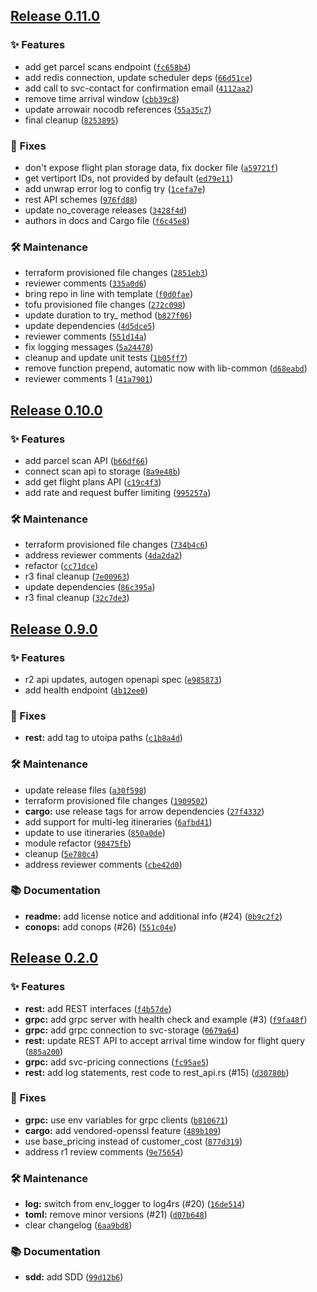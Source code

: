 ## [Release 0.11.0](https://github.com/aetheric-oss/svc-cargo/releases/tag/v0.11.0)

### ✨ Features

- add get parcel scans endpoint ([`fc658b4`](https://github.com/aetheric-oss/svc-cargo/commit/fc658b4f7405771a9363126c05d3293c17de83b1))
- add redis connection, update scheduler deps ([`66d51ce`](https://github.com/aetheric-oss/svc-cargo/commit/66d51cef907c6f93527d5e5778f6dcaac6c21a84))
- add call to svc-contact for confirmation email ([`4112aa2`](https://github.com/aetheric-oss/svc-cargo/commit/4112aa206cc72c1bb5f65b845788bc75f0b4454f))
- remove time arrival window ([`cbb39c8`](https://github.com/aetheric-oss/svc-cargo/commit/cbb39c8e41e423ad93818d56774304d77ed3d75c))
- update arrowair nocodb references ([`55a35c7`](https://github.com/aetheric-oss/svc-cargo/commit/55a35c7a4434a201e453a3ca6007b82533e78fd4))
- final cleanup ([`8253895`](https://github.com/aetheric-oss/svc-cargo/commit/825389564d988b71af088eae245a7794488badf7))

### 🐛 Fixes

- don't expose flight plan storage data, fix docker file ([`a59721f`](https://github.com/aetheric-oss/svc-cargo/commit/a59721f698b707f40447e0f03f43200b2beebe85))
- get vertiport IDs, not provided by default ([`ed79e11`](https://github.com/aetheric-oss/svc-cargo/commit/ed79e11c10d769367de3efd9cdc66cc1ce6e2f52))
- add unwrap error log to config try ([`1cefa7e`](https://github.com/aetheric-oss/svc-cargo/commit/1cefa7e5f7c726439607606e65068d293ddba295))
- rest API schemes ([`976fd88`](https://github.com/aetheric-oss/svc-cargo/commit/976fd88eaa614701659b50ca74b91e6b104f8cd8))
- update no_coverage releases ([`3428f4d`](https://github.com/aetheric-oss/svc-cargo/commit/3428f4d9d55f1a938761da4304067979d2ccde26))
- authors in docs and Cargo file ([`f6c45e8`](https://github.com/aetheric-oss/svc-cargo/commit/f6c45e89b30b2f1c15298003ec865cc4ff61004f))

### 🛠 Maintenance

- terraform provisioned file changes ([`2851eb3`](https://github.com/aetheric-oss/svc-cargo/commit/2851eb34e5455fecb5e52143a829cc2a0437ea2e))
- reviewer comments ([`335a0d6`](https://github.com/aetheric-oss/svc-cargo/commit/335a0d68b6e69387ddd8810909ecb1e648f71813))
- bring repo in line with template ([`f0d0fae`](https://github.com/aetheric-oss/svc-cargo/commit/f0d0faef69f2d42f523cef159fc61ec0f5c4347b))
- tofu provisioned file changes ([`272c098`](https://github.com/aetheric-oss/svc-cargo/commit/272c098f2d4a439baebdc3d21d682d218d410831))
- update duration to try_ method ([`b827f06`](https://github.com/aetheric-oss/svc-cargo/commit/b827f062841d339c54e634107721ebffe3f47dfb))
- update dependencies ([`4d5dce5`](https://github.com/aetheric-oss/svc-cargo/commit/4d5dce581bcb78edbfad062dfe185a795e5f06d5))
- reviewer comments ([`551d14a`](https://github.com/aetheric-oss/svc-cargo/commit/551d14a5a036bd3d3df56611653ad5d823f9106c))
- fix logging messages ([`5a24470`](https://github.com/aetheric-oss/svc-cargo/commit/5a24470f0f547d9799df210cbb9db12c265d8707))
- cleanup and update unit tests ([`1b05ff7`](https://github.com/aetheric-oss/svc-cargo/commit/1b05ff77c6e1c40fc0a1fb65399a09c5da00e519))
- remove function prepend, automatic now with lib-common ([`d68eabd`](https://github.com/aetheric-oss/svc-cargo/commit/d68eabdeb4362242fa405c281192c543716dba6c))
- reviewer comments 1 ([`41a7901`](https://github.com/aetheric-oss/svc-cargo/commit/41a7901b5736914cff12cc50c1defb0864305bc6))

## [Release 0.10.0](https://github.com/Arrow-air/svc-cargo/releases/tag/v0.10.0)

### ✨ Features

- add parcel scan API ([`b66df66`](https://github.com/Arrow-air/svc-cargo/commit/b66df66dcc65f77bc52d3d51359f5d50dea468d3))
- connect scan api to storage ([`8a9e48b`](https://github.com/Arrow-air/svc-cargo/commit/8a9e48bcc52ae71b9c96bede19fc0e73e13b7bf0))
- add get flight plans API ([`c19c4f3`](https://github.com/Arrow-air/svc-cargo/commit/c19c4f33a485056bcec043c02644f8fb41fa223b))
- add rate and request buffer limiting ([`995257a`](https://github.com/Arrow-air/svc-cargo/commit/995257a078ffc2b62dc28822e228d76d966b3e8d))

### 🛠 Maintenance

- terraform provisioned file changes ([`734b4c6`](https://github.com/Arrow-air/svc-cargo/commit/734b4c6fadad167ca45a39d5cc7a51f1fd52be18))
- address reviewer comments ([`4da2da2`](https://github.com/Arrow-air/svc-cargo/commit/4da2da26622e614f9ebc3300e0111f02e4d1e277))
- refactor ([`cc71dce`](https://github.com/Arrow-air/svc-cargo/commit/cc71dce2713d6005f43b9b1e1c2f2d7025b89c13))
- r3 final cleanup ([`7e00963`](https://github.com/Arrow-air/svc-cargo/commit/7e009638a9565c42c2c3c01a584123ee7e9c1a76))
- update dependencies ([`86c395a`](https://github.com/Arrow-air/svc-cargo/commit/86c395a56feecc908866eac5871acbb188425ce0))
- r3 final cleanup ([`32c7de3`](https://github.com/Arrow-air/svc-cargo/commit/32c7de3ee6380b8a781c200f52355a13a0e57d03))

## [Release 0.9.0](https://github.com/Arrow-air/svc-cargo/releases/tag/v0.9.0)

### ✨ Features

- r2 api updates, autogen openapi spec ([`e985873`](https://github.com/Arrow-air/svc-cargo/commit/e985873f3af02398875a6d5e1a89063d16d1b9d9))
- add health endpoint ([`4b12ee0`](https://github.com/Arrow-air/svc-cargo/commit/4b12ee0d2b4dbf6b8c99d860627ed66944ee5faf))

### 🐛 Fixes

-  **rest:** add tag to utoipa paths ([`c1b8a4d`](https://github.com/Arrow-air/svc-cargo/commit/c1b8a4df2a95493ff5df745c1942d9ea4133a0df))

### 🛠 Maintenance

- update release files ([`a30f598`](https://github.com/Arrow-air/svc-cargo/commit/a30f5984bcaad3cb3143ecece7f588b6bcc1cec4))
- terraform provisioned file changes ([`1909502`](https://github.com/Arrow-air/svc-cargo/commit/1909502714d2dd03ccf6a1272f82b7a933947e39))
-  **cargo:** use release tags for arrow dependencies ([`27f4332`](https://github.com/Arrow-air/svc-cargo/commit/27f4332ef3d10aa6e25fd5f02b51051c33bf1755))
- add support for multi-leg itineraries ([`6afbd41`](https://github.com/Arrow-air/svc-cargo/commit/6afbd419ebf5d85b9d90720d7633231685e37dc4))
- update to use itineraries ([`850a0de`](https://github.com/Arrow-air/svc-cargo/commit/850a0de56bba4d255b285698ea2871e043ac762f))
- module refactor ([`98475fb`](https://github.com/Arrow-air/svc-cargo/commit/98475fb0b2d24836ac9b762dc8af2496a3813132))
- cleanup ([`5e780c4`](https://github.com/Arrow-air/svc-cargo/commit/5e780c4a032da15d13b1aa42a859deaeb56a5c42))
- address reviewer comments ([`cbe42d0`](https://github.com/Arrow-air/svc-cargo/commit/cbe42d09bf0f5c1de77460d89a34f66cff254cae))

### 📚 Documentation

-  **readme:** add license notice and additional info (#24) ([`0b9c2f2`](https://github.com/Arrow-air/svc-cargo/commit/0b9c2f244318f7e82d75581ec27df83af6f85e8e))
-  **conops:** add conops (#26) ([`551c04e`](https://github.com/Arrow-air/svc-cargo/commit/551c04e348da07b0c8d9570f3bf240ef9ffb50d1))

## [Release 0.2.0](https://github.com/Arrow-air/svc-cargo/releases/tag/v0.2.0)

### ✨ Features

-  **rest:** add REST interfaces ([`f4b57de`](https://github.com/Arrow-air/svc-cargo/commit/f4b57de43ac59cc53ba6eea73b392b759b18acd6))
-  **grpc:** add grpc server with health check and example (#3) ([`f9fa48f`](https://github.com/Arrow-air/svc-cargo/commit/f9fa48f8b3860ff7dab3fa1bd074b43adae59f71))
-  **grpc:** add grpc connection to svc-storage ([`0679a64`](https://github.com/Arrow-air/svc-cargo/commit/0679a64c424641f1e07cfec9c5c7fa87754fde04))
-  **rest:** update REST API to accept arrival time window for flight query ([`885a200`](https://github.com/Arrow-air/svc-cargo/commit/885a200f54b0886317d4498bdfbe4e1e13110b5c))
-  **grpc:** add svc-pricing connections ([`fc95ae5`](https://github.com/Arrow-air/svc-cargo/commit/fc95ae55cca42aad823fa007fdc63d4bed5c812d))
-  **rest:** add log statements, rest code to rest_api.rs (#15) ([`d30780b`](https://github.com/Arrow-air/svc-cargo/commit/d30780b6266378ac7f90b130c19f446d64688fad))

### 🐛 Fixes

-  **grpc:** use env variables for grpc clients ([`b810671`](https://github.com/Arrow-air/svc-cargo/commit/b8106714d462f6fadf39a9bc58606245b6279927))
-  **cargo:** add vendored-openssl feature ([`489b109`](https://github.com/Arrow-air/svc-cargo/commit/489b10931146c6fbce897865a13530bc5d0b92f9))
- use base_pricing instead of customer_cost ([`877d319`](https://github.com/Arrow-air/svc-cargo/commit/877d31912c435b1c244e0df36f8337af682ca277))
- address r1 review comments ([`9e75654`](https://github.com/Arrow-air/svc-cargo/commit/9e75654e7688cb94b6abb72db5c55e45cbf037e7))

### 🛠 Maintenance

-  **log:** switch from env_logger to log4rs (#20) ([`16de514`](https://github.com/Arrow-air/svc-cargo/commit/16de514c5f76a561c7b0019330a7460835ecc89a))
-  **toml:** remove minor versions (#21) ([`d07b648`](https://github.com/Arrow-air/svc-cargo/commit/d07b64832027ca922e7f7740fea480cef2010cac))
- clear changelog ([`6aa9bd8`](https://github.com/Arrow-air/svc-cargo/commit/6aa9bd88354956b23b822f5a5d6cac56e644b069))

### 📚 Documentation

-  **sdd:** add SDD ([`99d12b6`](https://github.com/Arrow-air/svc-cargo/commit/99d12b680eee7646f560527c8255ade0eb6a3899))

